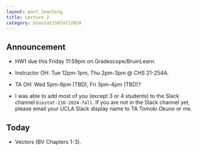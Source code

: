 ```yaml
---
layout: post_teaching
title: Lecture 2
category: biostat216fall2024
---
```


## Announcement

* HW1 due this Friday 11:59pm on Gradescope/BruinLearn.

* Instructor OH: Tue 12pm-1pm, Thu 2pm-3pm @ CHS 21-254A.

* TA OH: Wed 5pm-6pm (TBD), Fri 3pm-4pm (TBD)?

* I was able to add most of you (except 3 or 4 students) to the Slack channel `biostat-216-2024-fall`. If you are not in the Slack channel yet, please email your UCLA Slack display name to TA Tomoki Okuno or me.

## Today

* Vectors (BV Chapters 1-3).
